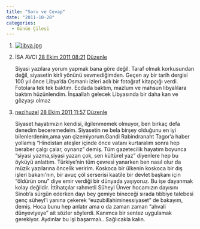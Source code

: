 ```yaml
---
title: "Soru ve Cevap"
date: "2011-10-28"
categories: 
  - Günün Çilesi
---
```


1. [![libya.jpg](/uploads/2011/10/libya.jpg)](/uploads/2011/10/libya.jpg "libya.jpg")
2. İSA AVCI [28 Ekim 2011 08:21](http://nezihuzel.net/index.php/2011/10/25/siyasi-cinayet-kumpanyasi/#comment-19380 "Bu yorum için kalıcı bağlantı") [Düzenle](http://nezihuzel.net/wp-admin/comment.php?action=editcomment&c=19380)
    
    Siyasi yazılara yorum yapmak bana göre değil. Taraf olmak korkusundan değil, siyasetin kirli yönünü sevmediğimden. Geçen ay bir tarih dergisi 100 yıl önce Libya’da Osmanlı izleri adlı bir fotoğraf kitapçığı verdi. Fotolara tek tek baktım. Ecdada baktım, mazlum ve mahsun libyalılara baktım hüzünlendim. İnşaallah gelecek Libyasında bir daha kan ve gözyaşı olmaz
    
3. [](http://nezihuzel.net/index.php/2011/10/25/siyasi-cinayet-kumpanyasi/#comment-19383 "Bu yorum için kalıcı bağlantı")[nezihuzel](http://nezihuzel.net//) [28 Ekim 2011 11:57](http://nezihuzel.net/index.php/2011/10/25/siyasi-cinayet-kumpanyasi/#comment-19383 "Bu yorum için kalıcı bağlantı") [Düzenle](http://nezihuzel.net/wp-admin/comment.php?action=editcomment&c=19383)
    
    Siyaset hayatımızın kendisi, ilgilenmemek olmuyor, ben birkaç defa denedim beceremedeim. Siyasetin ne bela birşey olduğunu en iyi bilenlerdenim,ama yan çizemiyorum.Gandi Rabindranaht Tagor’a haber yollamış “Hindistan ateşler içinde önce vatanı kurtaralım sonra hep beraber çalgı çalar, oynarız” demiş. Tüm gazetecilik hayatım boyunca “siyasi yazma,siyasi yazan çok, sen kültürel yaz” diyenlere hep bu öyküyü anlattım. Türkiye’nin tüm çevresi yanarken ben nasıl olur da müzik yazılarına öncelik veririm. Koskoca bir ülkenin koskoca bir dış işleri bakanı'nın, bir avuç çöl serserisi kaatile bir devlet başkanı için “öldürün onu” diye emir verdiği bir dünyada yaşıyoruz. Bu işe dayanmak kolay değildir. İttihatçılar rahmetli Süheyl Ünver hocamızın dayısını Sinob’a sürgün ederken dayı bey gemiye bineceği sırada tıbbiye talebesi genç süheyl’i yanına çekerek “euzubillahiminessiyaset” de bakayım, demiş. Hoca bunu hep anlatır ama o da zaman zaman “ahvali dünyeviyeye” ait sözler söylerdi. Kanımca bir sentez uygulamak gerekiyor. Aydınlar bu işi başarmalı.. Sağlıcakla kalın.
